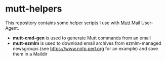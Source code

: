 # mutt-helpers

This repository contains some helper scripts I use with
[Mutt](http://mutt.org) Mail User-Agent.

* **mutt-cmd-gen** is used to generate Mutt commands from an email
* **mutt-ezmlm** is used to download email archives from ezmlm-managed
  newsgroups (see <https://www.nntp.perl.org> for an example)
  and save them in a Maildir

